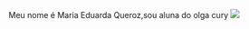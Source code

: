 Meu nome é Maria Eduarda Queroz,sou aluna do olga cury 
![](https://media1.tenor.com/m/IzHsgiPPFgQAAAAC/sleepy-yawn.gif)
